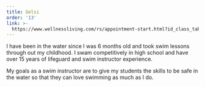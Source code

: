 ```yaml
---
title: Gelsi
order: '13'
link: >-
  https://www.wellnessliving.com/rs/appointment-start.html?id_class_tab=3&id_mode=1&k_business=248418&k_class_tab=25778&k_service=138764
---
```

I have been in the water since I was 6 months old and took swim lessons through out my childhood. I swam competitively in high school and have over 15 years of lifeguard and swim instructor experience.

My goals as a swim instructor are to give my students the skills to be safe in the water so that they can love swimming as much as I do.
